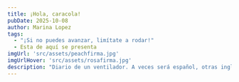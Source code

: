 ```yaml
---
title: ¡Hola, caracola!
pubDate: 2025-10-08
author: Marina Lopez
tags:
  - "¡Si no puedes avanzar, limítate a rodar!"
  - Esta de aquí se presenta
imgUrl: 'src/assets/peachfirma.jpg'
imgUrlHover: 'src/assets/rosafirma.jpg'
description: "Diario de un ventilador. A veces será español, otras inglés... ¡Quién sabe! c: Blog para desahogarme cuando los tiempos sean difíciles. Mantiene el dueño que montó todo el trabajo: Maaz-Selia. Hoy es mi primer día intentando continuarlo y, la verdad, es muuuuy difícil, y eso que la mayoría de los contenidos están ya en algún sitio... ¡Maaz, eres el mejor! Las imágenes son de mi querida Matcha, que hace unas ilustraciones preciosas... Alguien podría preguntarse, y entonces en qué colaboro yo... ¡Bueno, pues no sé muy bien! Escribir y quejarme supongo Ü. ¡Adióóós!"
---
```

